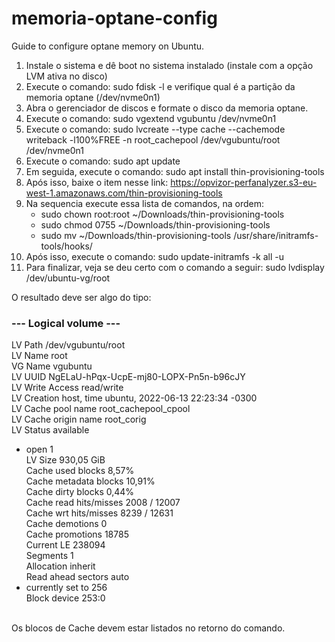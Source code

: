 # memoria-optane-config
Guide to configure optane memory on Ubuntu.


1. Instale o sistema e dê boot no sistema instalado (instale com a opção LVM ativa no disco)
2. Execute o comando: sudo fdisk -l e verifique qual é a partição da memoria optane (/dev/nvme0n1)
3. Abra o gerenciador de discos e formate o disco da memoria optane.
4. Execute o comando: sudo vgextend vgubuntu /dev/nvme0n1
5. Execute o comando: sudo lvcreate --type cache --cachemode writeback -l100%FREE -n root_cachepool /dev/vgubuntu/root /dev/nvme0n1
6. Execute o comando: sudo apt update
7. Em seguida, execute o comando: sudo apt install thin-provisioning-tools
8. Após isso, baixe o item nesse link: https://opvizor-perfanalyzer.s3-eu-west-1.amazonaws.com/thin-provisioning-tools
9. Na sequencia execute essa lista de comandos, na ordem:
	- sudo chown root:root ~/Downloads/thin-provisioning-tools
	- sudo chmod 0755 ~/Downloads/thin-provisioning-tools
	- sudo mv ~/Downloads/thin-provisioning-tools /usr/share/initramfs-tools/hooks/
10. Após isso, execute o comando: sudo update-initramfs -k all -u
11. Para finalizar, veja se deu certo com o comando a seguir: sudo lvdisplay /dev/ubuntu-vg/root

O resultado deve ser algo do tipo:
<br>
### --- Logical volume --- <br>
  LV Path                /dev/vgubuntu/root <br>
  LV Name                root <br>
  VG Name                vgubuntu <br>
  LV UUID                NgELaU-hPqx-UcpE-mj80-LOPX-Pn5n-b96cJY <br>
  LV Write Access        read/write <br>
  LV Creation host, time ubuntu, 2022-06-13 22:23:34 -0300 <br>
  LV Cache pool name     root_cachepool_cpool <br>
  LV Cache origin name   root_corig <br>
  LV Status              available <br>
  - open                 1 <br>
  LV Size                930,05 GiB <br>
  Cache used blocks      8,57% <br>
  Cache metadata blocks  10,91% <br>
  Cache dirty blocks     0,44% <br>
  Cache read hits/misses 2008 / 12007 <br>
  Cache wrt hits/misses  8239 / 12631 <br>
  Cache demotions        0 <br>
  Cache promotions       18785 <br>
  Current LE             238094 <br>
  Segments               1 <br>
  Allocation             inherit <br>
  Read ahead sectors     auto <br> 
  - currently set to     256 <br>
  Block device           253:0 <br>
<br>
Os blocos de Cache devem estar listados no retorno do comando.

